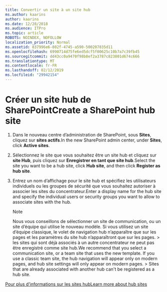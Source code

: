 ```yaml
---
title: Convertir un site à un site hub
ms.author: kaarins
author: kaarins
ms.date: 12/28/2018
ms.audience: ITPro
ms.topic: article
ROBOTS: NOINDEX, NOFOLLOW
localization_priority: Normal
ms.assetid: 837996e6-802f-4745-a590-500207835d11
ms.openlocfilehash: 6990714d75fe6ed5dcf5f00625c10b7a7c39fb45
ms.sourcegitcommit: dd43cc0a9470f98b8ef2a3787c823801d674c666
ms.translationtype: MT
ms.contentlocale: fr-FR
ms.lasthandoff: 02/12/2019
ms.locfileid: "29942154"
---
```

# <a name="create-a-sharepoint-hub-site"></a><span data-ttu-id="43f8e-102">Créer un site hub de SharePoint</span><span class="sxs-lookup"><span data-stu-id="43f8e-102">Create a SharePoint hub site</span></span>

1. <span data-ttu-id="43f8e-103">Dans le nouveau centre d’administration de SharePoint, sous **Sites**, cliquez sur **sites actifs**.</span><span class="sxs-lookup"><span data-stu-id="43f8e-103">In the new SharePoint admin center, under **Sites**, click **Active sites**.</span></span> 
    
2. <span data-ttu-id="43f8e-104">Sélectionnez le site que vous souhaitez être un site hub et cliquez sur **site Hub**, puis cliquez sur **Enregistrer en tant que site hub**.</span><span class="sxs-lookup"><span data-stu-id="43f8e-104">Select the site you want to be a hub site, click **Hub site**, and then click **Register as hub site**.</span></span> 
    
3. <span data-ttu-id="43f8e-105">Entrez un nom d’affichage pour le site hub et spécifiez les utilisateurs individuels ou les groupes de sécurité que vous souhaitez autoriser à associer les sites du concentrateur.</span><span class="sxs-lookup"><span data-stu-id="43f8e-105">Enter a display name for the hub site and specify the individual users or security groups you want to allow to associate sites with the hub.</span></span>
    
    > [!NOTE]
    >  <span data-ttu-id="43f8e-p101">Nous vous conseillons de sélectionner un site de communication, ou un site d’équipe qui utilise le nouveau modèle. Si vous utilisez un site d’équipe classique, le volet de navigation hub n’apparaître que sur les pages et les paramètres du site hub n’apparaîtront que sur les pages. > les sites qui sont déjà associés à un autre concentrateur ne peut pas être enregistré comme site hub.</span><span class="sxs-lookup"><span data-stu-id="43f8e-p101">We recommend that you select a communication site, or a team site that uses the new template. If you use a classic team site, the hub navigation will appear only on modern pages, and hub site settings will only appear on modern pages. >  Sites that are already associated with another hub can't be registered as a hub site.</span></span> 
  
[<span data-ttu-id="43f8e-109">Pour plus d’informations sur les sites hub</span><span class="sxs-lookup"><span data-stu-id="43f8e-109">Learn more about hub sites</span></span>](https://go.microsoft.com/fwlink/?linkid=869149)
  

